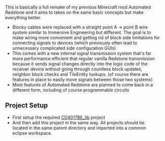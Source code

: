 This is basically a full remake of my previous Minecraft mod Automated Redstone and it aims to takes on the same basic concepts but make everything better.

- Blocky cables were replaced with a straight point A -> point B wire system similar to Immersive Engineering but different. The goal is to make wiring more convenient and getting rid of block side limitations for connecting signals to devices (which previously often lead to unnecessary complicated side configuration GUIs)
- This comes with a new internal signal transmission system that's far more performance efficient that regular vanilla Redstone transmission because it sends signal changes directly into the logic code of the receiver device without going through countless block updates, neighbor block checks and TileEntity lookups. (of course there are features in place to easily move signals between those two systems)
- Most features of Automated Redstone are planned to come back in a different form, including of course programmable circuits

## Project Setup
- First setup the required [CD4017BE_lib](https://github.com/CD4017BE/CD4017BE_lib#project-setup-for-mc-1112-and-newer) project
- And then add this project in the same way. All projects should be located in the same parent directory and imported into a common eclipse workspace.
